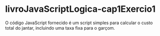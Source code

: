 # livroJavaScriptLogica-cap1Exercio1
O código JavaScript fornecido é um script simples para calcular o custo total do jantar, incluindo uma taxa fixa para o garçom.
